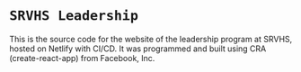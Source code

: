 # `SRVHS Leadership`

This is the source code for the website of the leadership program at SRVHS, hosted on Netlify with CI/CD. It was programmed and built using CRA (create-react-app) from Facebook, Inc.
